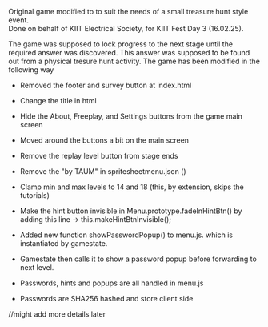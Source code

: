 Original game modified to to suit the needs of a small treasure hunt style event.</br>
Done on behalf of KIIT Electrical Society, for KIIT Fest Day 3 (16.02.25).

The game was supposed to lock progress to the next stage until the required answer was discovered. This answer was supposed to be found out from a physical tresure hunt activity. The game has been modified in the following way

- Removed the footer and survey button at index.html
- Change the title in html
- Hide the About, Freeplay, and Settings buttons from the game main screen
- Moved around the buttons a bit on the main screen
- Remove the replay level button from stage ends
- Remove the "by TAUM" in spritesheetmenu.json ()
- Clamp min and max levels to 14 and 18 (this, by extension, skips the tutorials)

- Make the hint button invisible in Menu.prototype.fadeInHintBtn() by adding this line -> this.makeHintBtnInvisible();

- Added new function showPasswordPopup() to menu.js. which is instantiated by gamestate.
- Gamestate then calls it to show a password popup before forwarding to next level.

- Passwords, hints and popups are all handled in menu.js
- Passwords are SHA256 hashed and store client side


//might add more details later
